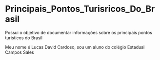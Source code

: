 # Principais_Pontos_Turisricos_Do_Brasil
Possui o objetivo de documentar informações sobre os principais pontos turisticos do Brasil

Meu nome é Lucas David Cardoso, sou um aluno do colégio Estadual Campos Sales
